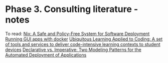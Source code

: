 # Phase 3. Consulting literature - notes
To read:
[Nix: A Safe and Policy-Free System for Software Deployment](https://www.usenix.org/legacy/events/lisa04/tech/full_papers/dolstra/dolstra.pdf)
[Running GUI apps with docker](http://fabiorehm.com/blog/2014/09/11/running-gui-apps-with-docker/)
[Ubiquitous Learning Applied to Coding: A set of tools and services to deliver code-intensive learning contexts to student devices](https://dl.acm.org/doi/abs/10.1145/3209087.3209104)
[Declarative vs. Imperative: Two Modeling Patterns for the Automated Deployment of Applications](https://www.iaas.uni-stuttgart.de/publications/INPROC-2017-12-Declarative-vs-Imperative-Modeling-Patterns.pdf)

